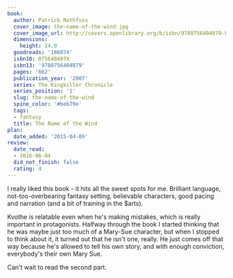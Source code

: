 ```yaml
---
book:
  author: Patrick Rothfuss
  cover_image: the-name-of-the-wind.jpg
  cover_image_url: http://covers.openlibrary.org/b/isbn/9780756404079-L.jpg
  dimensions:
    height: 24.0
  goodreads: '186074'
  isbn10: 075640407X
  isbn13: '9780756404079'
  pages: '662'
  publication_year: '2007'
  series: The Kingkiller Chronicle
  series_position: '1'
  slug: the-name-of-the-wind
  spine_color: '#beb79e'
  tags:
  - fantasy
  title: The Name of the Wind
plan:
  date_added: '2015-04-09'
review:
  date_read:
  - 2016-06-04
  did_not_finish: false
  rating: 4
---
```


I really liked this book - it hits all the sweet spots for me. Brilliant language, not-too-overbearing fantasy setting, believable characters, good pacing and narration (and a bit of training in the $arts).

Kvothe is relatable even when he's making mistakes, which is really important in protagonists. Halfway through the book I started thinking that he was maybe just too much of a Mary-Sue character, but when I stopped to think about it, it turned out that he isn't one, really. He just comes off that way because he's allowed to tell his own story, and with enough conviction, everybody's their own Mary Sue.

Can't wait to read the second part.
